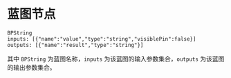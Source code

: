 # 蓝图节点
```
BPString
inputs: [{"name":"value","type":"string","visiblePin":false}]
outputs: [{"name":"result","type":"string"}]
```
其中 `BPString` 为蓝图名称，`inputs` 为该蓝图的输入参数集合，`outputs` 为该蓝图的输出参数集合。
